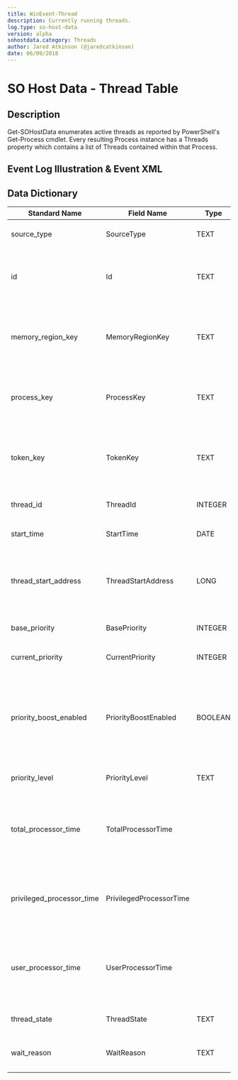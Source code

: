 ```yaml
---
title: WinEvent-Thread
description: Currently running threads.
log.type: so-host-data
version: alpha
sohostdata.category: Threads
author: Jared Atkinson (@jaredcatkinson)
date: 06/09/2018
---
```


# SO Host Data - Thread Table

## Description

Get-SOHostData enumerates active threads as reported by PowerShell's Get-Process cmdlet. Every resulting Process instance has a Threads property which contains a list of Threads contained within that Process.

## Event Log Illustration & Event XML

## Data Dictionary

|	Standard Name	|	Field Name	|	Type	|	Description	|	Sample Value	|
|	-------------	|	----------	|	-------	|	-----------	|	------------	|
|	source_type	|	SourceType	|	TEXT	|	Type of data represented	|	WinEvent-Thread	|
|	id	|	Id	|	TEXT	|	SO Host Data's unique identifier of this instance	|	EB4D6E286995C97714EB6EBF8C44E252342E3BAB2B1BF10764FD2386FEBB08D7	|
|	memory_region_key	|	MemoryRegionKey	|	TEXT	|	SO Host Data's unique identifier of associated memory region	|	702B162209227ABEAB3980BA3B3252CF391233747B036B9F65DAF2E015579019	|
|	process_key	|	ProcessKey	|	TEXT	|	SO Host Data's unique identifier of containing process	|	BBB8A0D8A8A3EF0148FE5E4DF188E7FC39741EE4554152B9E6513FE95F4E377B	|
|	token_key	|	TokenKey	|	TEXT	|	SO Host Data's unique identifier of associated access token	|	8C3C0F18E053F361BF80D7BD126F67A5B7BE8241388802ABA430D751F60CD7D3	|
|	thread_id	|	ThreadId	|	INTEGER	|	Unique identifier of the thread	|	4784	|
|	start_time	|	StartTime	|	DATE	|	Time the thread started	|	2/20/2018 11:01:10 PM	|
|	thread_start_address	|	ThreadStartAddress	|	LONG	|	The memory address of the function called to start the thread	|	1896232255488	|
|	base_priority	|	BasePriority	|	INTEGER	|	The base priority of the thread	|	8	|
|	current_priority	|	CurrentPriority	|	INTEGER	|	The current priority of the thread	|	8	|
|	priority_boost_enabled	|	PriorityBoostEnabled	|	BOOLEAN	|	Indicates if the OS should boost the priority of the thread when the main window is active	|	True	|
|	priority_level	|	PriorityLevel	|	TEXT	|	The priority level of the thread	|	Normal	|
|	total_processor_time	|	TotalProcessorTime	|		|	The total amount of time that the processor has spent on this thread	|	00:00:00	|
|	privileged_processor_time	|	PrivilegedProcessorTime	|		|	The amount of time the thread has spent in the operating system core	|	00:00:00	|
|	user_processor_time	|	UserProcessorTime	|		|	The amount of time that the thread has spent running code inside the application	|	00:00:00	|
|	thread_state	|	ThreadState	|	TEXT	|	The current state of the thread	|	Wait	|
|	wait_reason	|	WaitReason	|	TEXT	|	The reason that the thread is waiting	|	Suspended	|
